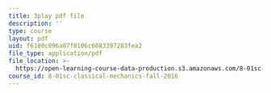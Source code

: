 ```yaml
---
title: 3play pdf file
description: ''
type: course
layout: pdf
uid: f6180c096a07f0106c6083397283fea2
file_type: application/pdf
file_location: >-
  https://open-learning-course-data-production.s3.amazonaws.com/8-01sc-classical-mechanics-fall-2016/f6180c096a07f0106c6083397283fea2_uhaFP0xEmzM.pdf
course_id: 8-01sc-classical-mechanics-fall-2016
---
```

